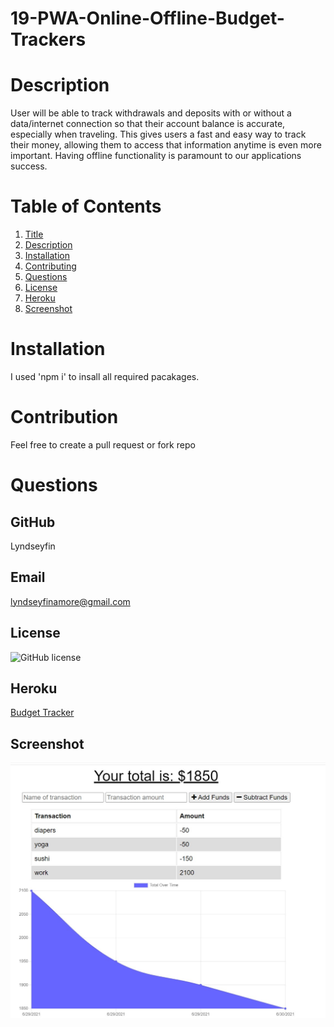 # 19-PWA-Online-Offline-Budget-Trackers

# Description
User will be able to track withdrawals and deposits with or without a data/internet connection
so that their account balance is accurate, especially when traveling. This gives users a fast and easy way to track their money, allowing them to access that information anytime is even more important. Having offline functionality is paramount to our applications success.

# Table of Contents
1. [Title](Title)
2. [Description](#description)
3. [Installation](#installation)
4. [Contributing](#contribution)
5. [Questions](#questions)
6. [License](#license)
7. [Heroku](#Heroku)
8. [Screenshot](#screenshot)
# Installation 
I used 'npm i' to insall all required pacakages.
# Contribution
Feel free to create a pull request or fork repo
# Questions
## GitHub 
 Lyndseyfin
## Email 
 lyndseyfinamore@gmail.com
## License
![GitHub license](https://img.shields.io/badge/license-MIT-brightgreen)
## Heroku
<a href="https://fierce-tor-51491.herokuapp.com/">Budget Tracker</a>

## Screenshot
![screenshot](images/bt.jpg)

